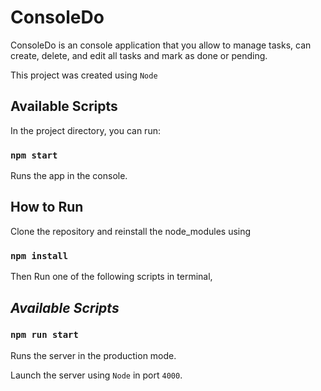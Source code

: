 
# ConsoleDo

ConsoleDo is an console application that you allow to manage tasks, can create, delete, and edit all tasks and mark as done or pending.

This project was created using `Node`

## Available Scripts

In the project directory, you can run:

### `npm start`

Runs the app in the console.

## How to Run

Clone the repository and reinstall the node_modules using

### **`npm install`**

Then Run one of the following scripts in terminal,

## _Available Scripts_

### **`npm run start`**

Runs the server in the production mode.

Launch the server using `Node` in port `4000`.
